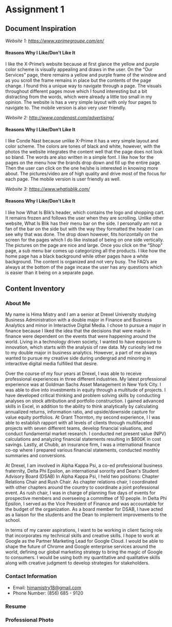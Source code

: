 # Assignment 1 
## Document Inspiration 

*Website 1: https://www.xprimegroupe.com/en/*

#### Reasons Why I Like/Don’t Like It

I like the X-Prime’s website because at first glance the yellow and purple color scheme is visually appealing and draws in the user. On the “Our Services” page, there remains a yellow and purple frame of the window and as you scroll the frame remains in place but the contents of the page change. I found this a unique way to navigate through a page. The visuals throughout different pages move which I found interesting but a bit distracting from the words, which were already a little too small in my opinion. The website is has a very simple layout with only four pages to navigate to. The mobile version is also very user friendly. 

*Website 2: http://www.condenast.com/advertising/*

#### Reasons Why I Like/Don’t Like It

I like Conde Nast because unlike X-Prime it has a very simple layout and color scheme.  The colors are tones of black and white, however, with the photos the website integrates the content well that the page does not look so bland. The words are also written in a simple font. I like how for the pages on the menu how the brands drop down and fill up the entire page. Then the user can click on the one he/she is interested in knowing more about. The pictures/video are of high quality and drive most of the focus for each page. The mobile version is user friendly as well. 


*Website 3: https://www.whatisblik.com/*

#### Reasons Why I Like/Don’t Like It

I like how What Is Blik’s header, which contains the logo and shopping cart. It remains frozen and follows the user when they are scrolling. Unlike other website, What Is Blik has their menu bar on the side. I personally am not a fan of the bar on the side but with the way they formatted the header I can see why that was done. The drop down however, fits horizontally on the screen for the pages which I do like instead of being on one side vertically. The pictures on the page are nice and large. Once you click on the “Shop” page, a sub menu bar comes up categorizing all the products. I like how the home page has a black background while other pages have a white background. The content is organized and not very busy. The FAQ’s are always at the bottom of the page incase the user has any questions which is easier than it being on a separate page. 


## Content Inventory 

### About Me

My name is Hima Mistry and I am a senior at Drexel University studying Business Administration with a double major in Finance and Business Analytics and minor in Interactive Digital Media. I chose to pursue a major in finance because I liked the idea that the decisions that were made in finance were dependent on the events that were happening around the world. Living in a technology driven society, I wanted to have exposure to innovation, which starts with the analysis of raw data. My curiosity led me to my double major in business analytics. However, a part of me always wanted to pursue my creative side during undergrad and minoring in interactive digital media fulfilled that desire. 

Over the course of my four years at Drexel, I was able to receive professional experiences in three different industries. My latest professional experience was at Goldman Sachs Asset Management in New York City. I was able to dive into investments in equity through a multitude of projects. I have developed critical thinking and problem solving skills by conducting analyses on stock attribution and portfolio construction. I gained advanced skills in Excel, in addition to the ability to think analytically by calculating annualized returns, information ratio, and upside/downside capture for value equity portfolios. At Grant Thornton, my second experience, I I was able to establish rapport with all levels of clients through multifaceted projects with seven different teams, develop financial valuations, and conduct fundamental market research. I conducted net present value  (NPV) calculations and analyzing financial statements resulting in $800K in cost savings. Lastly, at Chubb, an insurance firm, I was a international finance co-op where I prepared various financial statements, conducted monthly summaries and conversions. 

At Drexel, I am involved in Alpha Kappa Psi, a co-ed professional business fraternity, Delta Phi Epsilon, an international sorority and Dean's Student Advisory Board (DSAB) In Alpha Kappa Psi, I held two positions: Chapter Relations Chair and Rush Chair. As chapter relations chair, I coordinated with other chapters around the country to coordinate a joint professional event. As rush chair, I was in charge of planning five days of events for prospective members and overseeing a committee of 10 people. In Delta Phi Epsilon, I served as the Vice President of Finance and was accountable for the budget of the organization. As a board member for DSAB, I have acted as a liaison for the students and the Dean to implement improvements to the school. 

In terms of my career aspirations, I want to be working in client facing role that incorporates my technical skills and creative skills. I hope to work at Google as the Partner Marketing Lead for Google Cloud. I would be able to shape the future of Chrome and Google enterprise services around the world, defining our global marketing strategy to bring the magic of Google to consumers. I would be using both my quantitative and qualitative skills along with creative judgment to develop strategies for stakeholders. 

### Contact Information 
- Email: himamistry18@gmail.com 
- Phone Number: (856) 685 - 9120 

### Resume 

### Professional Photo 
